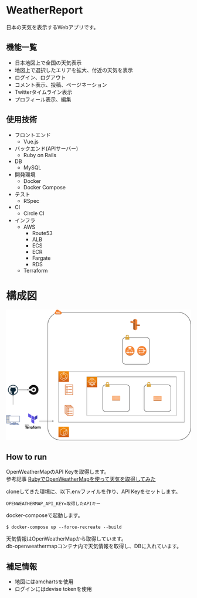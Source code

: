 # WeatherReport
日本の天気を表示するWebアプリです。

## 機能一覧
- 日本地図上で全国の天気表示
- 地図上で選択したエリアを拡大、付近の天気を表示
- ログイン、ログアウト
- コメント表示、投稿、ページネーション
- Twitterタイムライン表示
- プロフィール表示、編集

## 使用技術
- フロントエンド
  - Vue.js  
- バックエンド(APIサーバー)
  - Ruby on Rails
- DB
  - MySQL
- 開発環境
  - Docker
  - Docker Compose
- テスト
  - RSpec
- CI
  - Circle CI
- インフラ
  - AWS
    - Route53
    - ALB
    - ECS
    - ECR
    - Fargate
    - RDS
  - Terraform

# 構成図
![](https://github.com/M-Yamashita01/WeatherReport/blob/images/WeatherReport.svg)

## How to run
OpenWeatherMapのAPI Keyを取得します。  
参考記事
[RubyでOpenWeatherMapを使って天気を取得してみた](https://qiita.com/M-Yamashii/items/ba54d7556c58feb3b86a)

cloneしてきた環境に、以下.envファイルを作り、API Keyをセットします。  
```.env
OPENWEATHERMAP_API_KEY=取得したAPIキー
```

docker-composeで起動します。
```
$ docker-compose up --force-recreate --build
```

天気情報はOpenWeatherMapから取得しています。  
db-openweathermapコンテナ内で天気情報を取得し、DBに入れています。


## 補足情報
- 地図にはamchartsを使用
- ログインにはdevise tokenを使用
